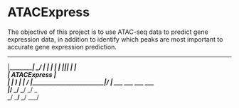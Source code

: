 # ATACExpress
The objective of this project is to use ATAC-seq data to predict gene expression data, in addition to identify which peaks are most important to accurate gene expression prediction.

 
  _________________        ____
 |________________|        \__/
 |                |        |  |
 | _______________|________|__|__
 |                             |  \
 |  ATACExpress                |   \
 |                             |    )
 |                             |   /
 |_____________________________|__/
 |  ___   ___         ___   ___   \
 |_/   \_/   \_______/   \_/   \___\
   \___/ \___/       \___/ \___/
